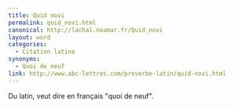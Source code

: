 ```yaml
---
title: Quid novi
permalink: quid_novi.html
canonical: http://lachal.neamar.fr/Quid_novi
layout: word
categories:
  - Citation latine
synonyms:
  - Quoi de neuf
link: http://www.abc-lettres.com/proverbe-latin/quid-novi.html
---
```


Du latin, veut dire en français &quot;quoi de neuf&quot;.

